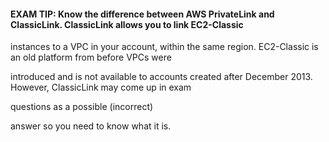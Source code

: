 #### EXAM TIP: Know the difference between AWS PrivateLink and ClassicLink. ClassicLink allows you to link EC2-Classic


instances to a VPC in your account, within the same region. EC2-Classic is an old platform from before VPCs were

introduced and is not available to accounts created after December 2013. However, ClassicLink may come up in exam

questions as a possible (incorrect)

answer so you need to know what it is.

